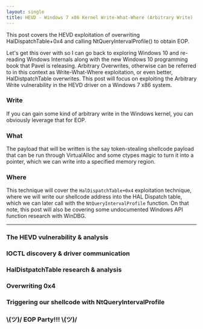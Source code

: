 ```yaml
---
layout: single
title: HEVD - Windows 7 x86 Kernel Write-What-Where (Arbitrary Write)
---
```


This post covers the HEVD exploitation of overwriting HalDispatchTable+0x4 and calling NtQueryIntervalProfile() to obtain EOP.

Let's get this over with so I can go back to exploring Windows 10 and re-reading Windows Internals along with the new Windows 10 programming book that Pavel is releasing. Arbitrary Overwrites, otherwise can be referred to in this context as Write-What-Where exploitation, or even better, HalDistpatchTable overwrites. This post will focus on exploiting the Arbitrary Write vulnerability in the HEVD driver on a Windows 7 x86 system.

### Write 

If you can gain some kind of arbitrary write in the Windows kernel, you can obviously leverage that for EOP.

### What

The payload that will be written is the say token-stealing shellcode payload that can be run through VirtualAlloc and some ctypes magic to turn it into a pointer, which we can write into a specified memory region.

### Where

This technique  will cover the `HalDispatchTable+0x4` exploitation technique, where we will write our shellcode address into the HAL Dispatch table, which we can later call with the `NtQueryIntervalProfile` function. On that note, this post will also be covering some undocumented Windows API function research with WinDBG.

----

### The HEVD vulnerability & analysis

### IOCTL discovery & driver communication

### HalDistpatchTable research & analysis

### Overwriting 0x4

### Triggering our shellcode with NtQueryIntervalProfile

### \\(ツ)/  EOP Party!!! \\(ツ)/
